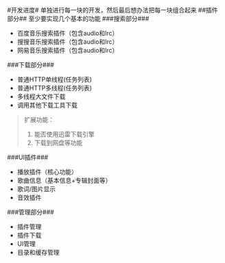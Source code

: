 #开发进度#
单独进行每一块的开发，然后最后想办法把每一块组合起来
##插件部分##
至少要实现几个基本的功能
###搜索部分###
- 百度音乐搜索插件（包含audio和lrc）
- 搜搜音乐搜索插件（包含audio和lrc）
- 网易音乐搜索插件（包含audio和lrc）

###下载部分###
- 普通HTTP单线程(任务列表)
- 普通HTTP多线程(任务列表)
- 多线程大文件下载
- 调用其他下载工具下载
> 扩展功能：  
> 1. 能否使用迅雷下载引擎  
> 2. 下载到网盘等功能

###UI插件###
- 播放插件（核心功能）
- 歌曲信息（基本信息+专辑封面等）
- 歌词/图片显示
- 音效插件

###管理部分###
- 插件管理
- 插件下载
- UI管理
- 目录和缓存管理



